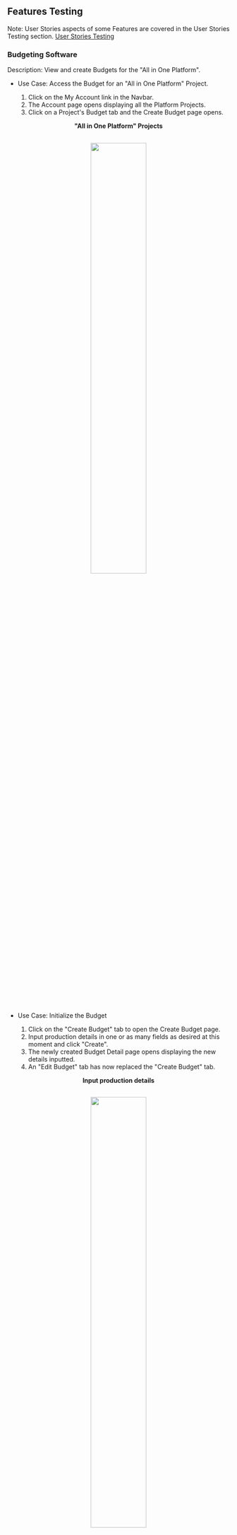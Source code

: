## Features Testing
Note: User Stories aspects of some Features are covered in the User Stories Testing section. [User Stories Testing](#User-stories-testing)

### Budgeting Software
Description: View and create Budgets for the "All in One Platform".<br>

- Use Case: Access the Budget for an "All in One Platform" Project.<br>

  1. Click on the My Account link in the Navbar.<br>
  2. The Account page opens displaying all the Platform Projects.<br>
  3. Click on a Project's Budget tab and the Create Budget page opens.<br>

<p align="center"> <strong>"All in One Platform" Projects</strong></p>
<h2 align="center">
<img src="documentation/readme-images/bud1find.png" width="50%">
</h2>

- Use Case: Initialize the Budget<br>

  1. Click on the "Create Budget" tab to open the Create Budget page.<br>
  2. Input production details in one or as many fields as desired at this moment and click "Create".<br>
  3. The newly created Budget Detail page opens displaying the new details inputted. 
  3. An "Edit Budget" tab has now replaced the "Create Budget" tab.

<p align="center"> <strong>Input production details</strong></p>
<h2 align="center">
<img src="documentation/readme-images/bud3create1.png" width="50%">
</h2>

<p align="center"> <strong>Newly Created Budget Detail page</strong></p>
<h2 align="center">
<img src="documentation/readme-images/bud4create2.png" width="50%">
</h2>

- Use Case: Input Budget values by Section<br>

  1. Click the "Edit Button" to open the Edit Budget page.<br>
  2. Below the Production Details section the Above the line, Below the Line Labour, Below the Line Costs, Post Production and Other titles display with their current totals each containing the titles of their respective sections also with their current totals displaying.<br>
  3. More Totals including the "Grand Total" display below.<br>
  4. Click on a section title, "Visual Effects" and its form opens below.<br>

<p align="center"> <strong>Budget Sections and Totals</strong></p>
<h2 align="center">
<img src="documentation/readme-images/bud5edit1.png" width="50%">
</h2>

<p align="center"> <strong>Visual Effects Form opens after clicking its Section Title</strong></p>
<h2 align="center">
<img src="documentation/readme-images/bud6edit2.png" width="50%">
</h2>

- Use Case: Add/Edit values to an "Above the Line" section<br>

  1. Add/Edit input values to the Edit page "Pre-Production & Development" section.<br>
  2. The Edit page Totals change with each input.<br>

<p align="center"> <strong>The "Pre-Production & Development" Section with Inputs and Total</strong></p>
<h2 align="center">
<img src="documentation/readme-images/bud7above1.png" width="50%">
</h2>

<p align="center"> <strong>The Edit page Sections Titles and the Totals Showing the Changes</strong></p>
<h2 align="center">
<img src="documentation/readme-images/bud8above2.png" width="50%">
</h2>

- Use Case: Add/Edit values to a "Below the Line Labour" section<br>

  1. Add/Edit input values to the Edit page "Electrical Labour" section.<br>
  2. Each crew member's Prep, Shoot and Wrap total is calculated from the number of crew in the role and the number of Weeks and the Rate.
  2. The Edit page Totals change with each input.<br> 

<p align="center"> <strong>The "Electrical Labour" Section with Inputs and Total - top half</strong></p>
<h2 align="center">
<img src="documentation/readme-images/bud9belowlab1.png" width="50%">
</h2>

<p align="center"> <strong>The "Electrical Labour" Section with Inputs and Total - bottom half</strong></p>
<h2 align="center">
<img src="documentation/readme-images/bud10belowlab2.png" width="50%">
</h2>

<p align="center"> <strong>The Edit page Sections Titles and the Totals Showing the Changes</strong></p>
<h2 align="center">
<img src="documentation/readme-images/bud11belowlab3.png" width="50%">
</h2>

- Use Case: Add/Edit values to an ""Below the Line Costs" section<br>

  1. Add/Edit input values to the Edit page "Pre-Production & Development" section.<br>
  2. The Edit page Totals change with each input.<br>

<p align="center"> <strong>The "Construction Material" Section with Inputs and Total</strong></p>
<h2 align="center">
<img src="documentation/readme-images/bud12belowcos1.png" width="50%">
</h2>

<p align="center"> <strong>The Edit page Sections Titles and the Totals Showing the Changes</strong></p>
<h2 align="center">
<img src="documentation/readme-images/bud13belowcos2.png" width="50%">
</h2>

- Use Case: Add/Edit values to a "Post Production" section<br>

  1. Add/Edit input values to the Edit page "Editing" section.<br>
  2. The Edit page Totals change with each input.<br>

<p align="center"> <strong>The "Editing" Section with Inputs and Total</strong></p>
<h2 align="center">
<img src="documentation/readme-images/bud14post1.png" width="50%">
</h2>

<p align="center"> <strong>The Edit page Sections Titles and the Totals Showing the Changes</strong></p>
<h2 align="center">
<img src="documentation/readme-images/bud15post2.png" width="50%">
</h2>

- Use Case: Add/Edit values to an "Other" section<br>

  1. Add/Edit input values to the Edit page "Publicity" section.<br>
  2. The Edit page Totals change with each input.<br>

<p align="center"> <strong>The "Publicity" Section with Inputs and Total</strong></p>
<h2 align="center">
<img src="documentation/readme-images/bud16oth1.png" width="50%">
</h2>

<p align="center"> <strong>The Edit page Sections Titles and the Totals Showing the Changes</strong></p>
<h2 align="center">
<img src="documentation/readme-images/bud17oth2.png" width="50%">
</h2>

- Use Case: Add/Edit values to the "Contingincy" and "Bond" inputs<br>

  1. Add/Edit input values to the Edit page "Contingincy" and "Bond" inputs.<br>
  2. The Edit page "Grand Total" changes with each input.<br>

<p align="center"> <strong>The Contingincy and Bond inputs and Grand Total showing the changes</strong></p>
<h2 align="center">
<img src="documentation/readme-images/bud18oth3.png" width="50%">
</h2>

- Use Case: Create the Budget Detail page with all the values inputted and calculated on the edit page<br>

  1. Submit the Edit page with all the newly added changes.<br>
  2. The Budget Detail page displays all above imputs showing correctly.<br>

<p align="center"> <strong>The "Details" and "Totals" match the Edit page ones which were submitted</strong></p>
<h2 align="center">
<img src="documentation/readme-images/bud19detntot.png" width="50%">
</h2>

<p align="center"> <strong>The "Pre-Production & Development" values match the Edit pages ones which were submitted</strong></p>
<h2 align="center">
<img src="documentation/readme-images/bud20prepro.png" width="50%">
</h2>

<p align="center"> <strong>The "Electrical Labour" values match the Edit page ones which were submitted</strong></p>
<h2 align="center">
<img src="documentation/readme-images/bud21eleclab.png" width="50%">
</h2>

<p align="center"> <strong>The "Construction Material" values match the Edit page ones which were submitted</strong></p>
<h2 align="center">
<img src="documentation/readme-images/bud22conmat.png" width="50%">
</h2>

<p align="center"> <strong>The "Editing" values match the Edit page ones which were submitted</strong></p>
<h2 align="center">
<img src="documentation/readme-images/bud23edit.png" width="50%">
</h2>

<p align="center"> <strong>The "Publicity" values match the Edit page ones which were submitted</strong></p>
<h2 align="center">
<img src="documentation/readme-images/bud24pub.png" width="50%">
</h2>

<p align="center"> <strong>The "Contingincy" and "Bond" inputs and the Totals match the Edit page ones which were submitted</strong></p>
<h2 align="center">
<img src="documentation/readme-images/bud25con.png" width="50%">
</h2>

- Use Case: Create the Budget Cover Page displaying the values inputted on the Edit page<br>

  1. Submit the Edit page with all the newly added changes including the production title "Test budget".<br>
  2. Click the "Budget Cover Page" tab.
  2. The "Budget Cover Page" opens displaying all above imputs correctly including the production title "Test budget".<br>

<p align="center"> <strong>Budget Cover Page</strong></p>
<h2 align="center">
<img src="documentation/readme-images/budcover.png" width="50%">
</h2>

- Use Case: Create the Budget Top page with all the values calculated on the Edit page<br>

  1. Submit the Edit page with all the newly added changes.<br>
  2. Click the "Budget Top Sheet" tab.
  2. The "Budget Top Sheet" displays all above values showing correctly.<br>

<p align="center"> <strong>Budget Top Sheet</strong></p>
<h2 align="center">
<img src="documentation/readme-images/budtop1.png" width="50%">
</h2>
<h2 align="center">
<img src="documentation/readme-images/budtop2.png" width="50%">
</h2>
<h2 align="center">
<img src="documentation/readme-images/budtop3.png" width="50%">
</h2>

- Use Case: Use the "Globals" feature to give the Crew's production work's "Weeks Length" a universal value for their "Prep", "Shoot" and "Wrap" inputs<br>

  1. On the Edit page click on the "Globals" tab.<br>
  2. The "Globals" form opens.<br>
  3. Input the values "2.2" in the "Prep" input, "7.6" in the "Shoot" input and "3.4" in the "Wrap" input. One, two or all three may be set. <br>
  4. Click set.<br>
  5. The Globals are added to the correct Edit page inputs.<br>

<p align="center"> <strong>Input and Set the "Prep", "Shoot" and "Wrap" Globals </strong></p>
<h2 align="center">
<img src="documentation/readme-images/bud25globset.png" width="50%">
</h2>

<p align="center"> <strong>The Globals added to the empty inputs in the Camera Labour section</strong></p>
<h2 align="center">
<img src="documentation/readme-images/bud27glob3.png" width="50%">
</h2>

<p align="center"> <strong>The Glodals updated the pre-existing values in the Electrical Labour section and the totals re-calculated instantly</strong></p>
<h2 align="center">
<img src="documentation/readme-images/bud28globel2.png" width="50%">
</h2>

<p align="center"> <strong>The Edit page updated totals after setting the Globals</strong></p>
<h2 align="center">
<img src="documentation/readme-images/bud29globetot.png" width="50%">
</h2>

<p align="center"> <strong>The Budget Detail page's updated totals after setting the Globals and submiting the Edit page</strong></p>
<h2 align="center">
<img src="documentation/readme-images/bud30totp.png" width="50%">
</h2>

- Use Case: Download or Print the finished Budget<br>

  1. Click on the "Download" icon on the Budget page and the Budget is downloaded.<br>
  1. Click on the "Print" icon on the Budget page and the Budget is printed out.<br>

<p align="center"> <strong>xxx</strong></p>
<h2 align="center">
<img src="documentation/readme-images/bud7above1.png" width="90%">
</h2>

### Login/Register/Logout Pages
Description: Django Rest Frameworks is used for the backend and has built in register and login functionality which is used when a User registers, logs in or logs out.<br>

- Use Case: Register an account<br>

  1. Click on any of the Sign Up/Register links on the Home page or the one in the Navbar.<br>
  2. The Register page opens.<br>
  3. Enter a Username, Email, Password but enter a different Password for the confirm password field and submit.<br>
  4. An error message displays saying the passwords don't match.<br>
  3. Enter an Email, Password but enter a Username that is already taken and submit.<br>
  4. An error message displays saying the Usename already exists.<br>
  3. Enter a Username, Email, Password but enter an Email that is already taken and submit.<br>
  4. An error message displays saying the Email already exists.<br>
  5. Enter a Username, Email, Password and correct Confirm Password and submit.<br>
  4. The Sign In page opens and on entering the Username and Password the Home page opens, (see image for Sign In page below) <br>

<p align="center"> <strong>Sign Up Page</strong></p>
<h2 align="center">
<img src="documentation/readme-images/signup.png" width="50%">
</h2>

<p align="center"> <strong>Password Error message</strong></p>
<h2 align="center">
<img src="documentation/readme-images/signuperr.png" width="50%">
</h2>

<p align="center"> <strong>Username Error message</strong></p>
<h2 align="center">
<img src="documentation/readme-images/signupusererr.png" width="50%">
</h2>
<p align="center"> <strong>Email Error message</strong></p>
<h2 align="center">
<img src="documentation/readme-images/signupemailerr.png" width="50%">
</h2>

<p align="center"> <strong>Log In Page</strong></p>
<h2 align="center">
<img src="documentation/readme-images/signup3.png" width="50%">
</h2>

- Use Case: Log In<br>

  1. Click on the Sign In link on the Home page or the one in the Navbar.<br>
  2. The Sign In page opens.<br>
  3. Enter a Username and Password and submit.<br>
  4. The Home page opens.<br>

<p align="center"> <strong>Sign In Page</strong></p>
<h2 align="center">
<img src="documentation/readme-images/Signin1.png" width="50%">
</h2>

- Use Case: Log Out<br>

  1. Click on the Sign Out tab in the Navbar.<br>
  2. The User is signed ot and the Sign In page opens.<br>

### Edit Profile/Change Username/Change Password/Forgot Password

- Use Case: Edit User profile. <br>

  1. Click on the My Account link and the Account page opens.<br>
  2. Click the 3 Dots and a menu appears. Select Edit profile.<br>
  3. Enter the new info and an image and submit.<br>
  4. The new info and image display.<br>

<p align="center"> <strong>New Info</strong></p>
<h2 align="center">
<img src="documentation/readme-images/profileed1.png" width="50%">
</h2>

<p align="center"> <strong>New Info Displays</strong></p>
<h2 align="center">
<img src="documentation/readme-images/profileed2.png" width="50%">
</h2>

- Use Case: Change Username. <br>

  1. Click on the My Account link and the Account page opens.<br>
  2. Click the 3 Dots and a menu appears. Select Change Username.<br>
  3. Enter the new Username and submit.<br>
  4. The new Username display correctly and on logging out and signing in with that Username the User is taken to the Home page. The old username no longer is valid.<br>
  5. This has no effect on the Username for Projects.

<p align="center"> <strong>New Username</strong></p>
<h2 align="center">
<img src="documentation/readme-images/profileeditusername.png" width="50%">
</h2>

<p align="center"> <strong>New Username Displays</strong></p>
<h2 align="center">
<img src="documentation/readme-images/profileeditusername2.png" width="50%">
</h2>

<p align="center"> <strong>On Logging In</strong></p>
<h2 align="center">
<img src="documentation/readme-images/changeuser3.png" width="50%">
</h2>

- Use Case: Change Password. <br>

  1. Click on the My Account link and the Account page opens.<br>
  2. Click the 3 Dots and a menu appears. Select Change Password.<br>
  3. The Change Password form opens. Enter the new Password and submit.<br>
  4. On logging out and signing in with that Password the user is taken to the Home page. The old Password no longer is valid.<br>
  5. This has no effect on the Passwords for Projects which still use their own one.

<p align="center"> <strong>New Password</strong></p>
<h2 align="center">
<img src="documentation/readme-images/changepass1.png" width="50%">
</h2>

<p align="center"> <strong>Password is Updated</strong></p>
<h2 align="center">
<img src="documentation/readme-images/changepass2.png" width="50%">
</h2>

<p align="center"> <strong>Old Password no Longer Valid</strong></p>
<h2 align="center">
<img src="documentation/readme-images/changepass3.png" width="50%">
</h2>

<p align="center"> <strong>New Password has no Effect on the Project's Passwords</strong></p>
<h2 align="center">
<img src="documentation/readme-images/changepass4.png" width="50%">
</h2>

- Use Case: Forgot Password. <br>

  1. Click the "Forgot Password" link on the Sign In and the Forgot Password page opens.<br>
  2. Enter the correct email for the account and submit.<br>
  3. A message appears on top saying that a Reset password Link has been sent to the email address.<br>
  4. On clicking on the link the Reset password page opens.<br>
  5. Enter the new password but enter a different one for the confirm password field and submit.<br>
  6. An error message displays saying the passwords don't match.<br>
  7. Enter the new password and the same one for the confirm password field and submit.<br>
  8. A message displays saying that the password is successfully reset.<br>
  9. On using it to log in the user is logged in successfully and taken to the Home page.<br>
  10. This has no effect on the Passwords for Projects which still use their own one.

<p align="center"> <strong>Forgot Password</strong></p>
<h2 align="center">
<img src="documentation/readme-images/forgotpass1.png" width="50%">
</h2>

<p align="center"> <strong>Reset Message</strong></p>
<h2 align="center">
<img src="documentation/readme-images/forgotpass2.png" width="50%">
</h2>

<p align="center"> <strong>The Email</strong></p>
<h2 align="center">
<img src="documentation/readme-images/forgotpass3.png" width="50%">
</h2>

<p align="center"> <strong>Error message for Mismatched Passwords</strong></p>
<h2 align="center">
<img src="documentation/readme-images/forgotpass4.png" width="50%">
</h2>

<p align="center"> <strong>Password Succcessfully Reset</strong></p>
<h2 align="center">
<img src="documentation/readme-images/forgotpass5.png" width="50%">
</h2>

<p align="center"> <strong>Logged In Successfully Using the New Password</strong></p>
<h2 align="center">
<img src="documentation/readme-images/forgotpass6.png" width="50%">
</h2>

### Security
Description: Django Rest Frameworks is used for the backend and has its own security checks dealing with Permissions and Authorisations. The site also uses a number of security measures to prevent unauthorised users from accessing pages they do not have permission to, mainly other user's account pages. <br>

- Use Case: Access an Account without valid Authorisation and not being registered for a different Account.<br>

  1. Enter an Account URL in the browser without valid Authorisation and click enter, e.g. "...../acccounts/43".<br>
  2. The screen goes blank apart from a Spiiner.<br>

<p align="center"> <strong>No Access</strong></p>
<h2 align="center">
<img src="documentation/readme-images/secacc1.png" width="50%">
</h2>

- Use Case: Access an Account without valid Authorisation despite being registered for a different Account.<br>

  1. Enter an Account URL without valid Authorisation in the browser and click enter.<br>
  2. The screen goes blank apart from a Spinner. <br>

[Back to README](/README.md)

### The Home Page
Description: This page primarily aims to give the User information about the app and its products and is divided in three sections. First the landing page image which has links to the different information pages and a register link. Secondly a bullet point section giving an overview of the app. The last section has a brief summary of the Creative, Production and Budgeting features and when clicked on takes the user to that feature's information page.<br>

- Use Case: Find information about the app. <br>

  1. Enter the site and land on the Home page.<br>
  2. View information about the app and its products.<br>

<p align="center"> <strong>xxx</strong></p>
<h2 align="center">
<img src="documentation/readme-images/home6.png" width="50%">
</h2>

### The Creative, Production and Budgeting Features Explanatory Pages
Description: When a feature link is clicked on in the Navbar, the Home page image or the Home page section the page for that feature opens. It gives a brief concise overview of that feature along with image from the actual software.<br>

- Use Case: Find information about the Schedule feature. <br>

  1. Click a Schedule link on the Home page.<br>
  2. The Schedule information page opens.<br>

<p align="center"> <strong>Schedule Information Page</strong></p>
<h2 align="center">
<img src="documentation/readme-images/homesched.png" width="50%">
</h2>

[Back to README](/README.md)

### The Subscription Page

#### Platform Plans

- Use Case: View and Purchase Platform Subscriptions. <br>

  1. Click on the Subscription Plans link and the Subscriptions page opens displaying all the plans.<br>
  2. Click on a Platform Plan and the Stripe page opens.<br>
  3. Enter you Details but don't tick the Terms and Conditions box and submit.<br>
  4. A Message appears telling you to tick the bow.<br>
  5. Tick the box and submit.<br>
  6. You are taken back to the Subscriptions page and now your plan is active and all lower plans are Unavailable and all higher plans have an Upgrade option.<br>
  7. An email is sent to you advising you of your plan.<br>

<p align="center"> <strong>Subscriptions page</strong></p>
<h2 align="center">
<img src="documentation/readme-images/subscrip1.png" width="50%">
</h2>

<p align="center"> <strong>The Stripe Page Filled In</strong></p>
<h2 align="center">
<img src="documentation/readme-images/stripe.png" width="50%">
</h2>

<p align="center"> <strong>The tick the Terms and Conditions Box Message</strong></p>
<h2 align="center">
<img src="documentation/readme-images/terms.png" width="50%">
</h2>

<h1>Errors - Upgrade and unavailable need fix replace this image</h1>

<p align="center"> <strong>The Active Plan</strong></p>
<h2 align="center">
<img src="documentation/readme-images/subactive.png" width="50%">
</h2>

<p align="center"> <strong>The Email</strong></p>
<h2 align="center">
<img src="documentation/readme-images/subemail.png" width="50%">
</h2>

- Use Case: Upgrade a Platform product. <br>

  1. Click on the Subscription Plans link and the Subscription page opens with your current plan, e.g. Gold++.<br>
  2. Click on a higher Budget Plan you want to upgrade to, e.g. Platinum, and the Stripe page opens.<br>
  3. Enter you Details and submit.<br>
  4. You are taken back to the Subscriptions page and now your new plan, Platinum, is active not you old one, and all lower plans are Unavailable and all higher plans would have have an Upgrade option if they were any.<br>
  5. An email is sent to you advising you of your new plan.<br>
  6. On the My Account Budget page the message displaying the correct number of remaing Projects and the total for that plan displays correctly, e.g. 39 Projects remaining out of 40. <br>

<h1>Errors - email wording error - need fix replace this image</h1>

<p align="center"> <strong>Upgrade Email</strong></p>
<h2 align="center">
<img src="documentation/readme-images/subbudemail.png" width="50%">
</h2>

<h1>Errors - After Upgrading a project plan the old plan all the lower plans should be unavailable - need fix replace this image</h1>

<p align="center"> <strong>New Active Platform Plan</strong></p>
<h2 align="center">
<img src="documentation/readme-images/home6.png" width="50%">
</h2>

<h1>Errors - After Upgrading a project plan the remaining is not calculating correctly - need fix replace this image</h1>

<p align="center"> <strong>The Correct New Number of remaning Projects</strong></p>
<h2 align="center">
<img src="documentation/readme-images/home.png" width="50%">
</h2>

- Use Case: Cancel a Platform Product. <br>

  1. Click on the Subscription Plans link and the Subscription page opens with your current plan, e.g. Platninum.<br>
  2. Click on the Cancel button and a message displays asking you to confirm delete.<br>
  3. Click Yes.<br>
  4. You are taken back to the Subscriptions page and now your new plan has a message saying that your subscription is canceled but you can use the service till the end ot the current payment cycle.<br>
  3. Once the payment cycle ends the Subscription plan along with all other plans revert back to "Buy" and the Projects no longer display in the My Account page.<br>

<p align="center"> <strong>Confirm Delete</strong></p>
<h2 align="center">
<img src="documentation/readme-images/subconcanbud.png" width="50%">
</h2>

<h1>Errors - After Canceling a budget plan the old plan should be canceled and  unavailable - need fix replace this image</h1>

<p align="center"> <strong>Cancelled with Use Message</strong></p>
<h2 align="center">
<img src="documentation/readme-images/subbudcancel.png" width="50%">
</h2>

<p align="center"> <strong>Subscriptions Revert to Buy</strong></p>
<h2 align="center">
<img src="documentation/readme-images/subrev.png" width="50%">
</h2>

#### Separate Budgeting Software Plans

- Use Case: Purchase separate "Budgeting Software" products. <br>

  1. Click on the Subscription Plans link and the Subscription page opens.<br>
  2. Click on a Budget Plan and the Stripe page opens.<br>
  3. Enter you Details but don't tick the Terms and Conditions box and submit.<br>
  4. A Message appears telling you to tick the box.<br>
  5. Tick the box and submit.<br>
  6. You are taken back to the Subscriptions page and now your plan is active and all lower plans are Unavailable and all higher plans have an Upgrade option<br>
  7. An email is sent to you advising you of your plan.<br>
  8. On the My Account Budget page the message displaying the correct number of remaing Budgets and the total for that plan displays correctly, e.g. 29 Budgets remaining out of 30. <br>

<p align="center"> <strong>Stripe</strong></p>
<h2 align="center">
<img src="documentation/readme-images/subbudstripe.png" width="50%">
</h2>

<p align="center"> <strong>Active Budget Plan</strong></p>
<h2 align="center">
<img src="documentation/readme-images/subbudget1.png" width="50%">
</h2>

- Use Case: Upgrade a separate "Budgeting Software" product. <br>

  1. Click on the Subscription Plans link and the Subscription page opens with your current plan, e.g. Platinum.<br>
  2. Click on a higher Budget Plan you want to upgrade to, e.g. D2, and the Stripe page opens.<br>
  3. Enter your Details and submit.<br>
  4. You are taken back to the Subscriptions page and now your new plan, D2, is active not you old one,and all lower plans are Unavailable and all higher plans would have have an Upgrade option if they were any.<br>
  5. An email is sent to you advising you of your new plan.<br>
  6. On the My Account Budget page the message displaying the correct number of remaing Budgets and the total for that plan displays correctly, e.g. 39 Budgets remaining out of 40. <br>

<h1>Errors - email wording error - need fix replace this image payment nor cancel</h1>

<p align="center"> <strong>Upgrade Email</strong></p>
<h2 align="center">
<img src="documentation/readme-images/subbudemail.png" width="50%">
</h2>

<h1>Errors - After Upgrading a budget plan the old plan should be canceled and  unavailable - need fix replace this image</h1>

<p align="center"> <strong>New Active Budget Plan</strong></p>
<h2 align="center">
<img src="documentation/readme-images/home6.png" width="50%">
</h2>

- Use Case: Cancel a separate "Budgeting Software" product. <br>

  1. Click on the Subscription Plans link and the Subscription page opens with your current plan, e.g. Platinum.<br>
  2. Click on the Cancel button and a message displays asking you to confirm delete.<br>
  3. Click Yes.<br>
  4. You are taken back to the Subscriptions page and now your new plan has a message saying that your subscription is canceled but you can use the service till the end ot the current payment cycle.<br>

<p align="center"> <strong>Confirm Delete</strong></p>
<h2 align="center">
<img src="documentation/readme-images/subconcanbud.png" width="50%">
</h2>

<h1>Errors - After Canceling a budget plan the old plan should be canceled and  unavailable - need fix replace this image</h1>

<p align="center"> <strong>Confirm Delete</strong></p>
<h2 align="center">
<img src="documentation/readme-images/subbudcancel.png" width="50%">
</h2>

### The Account Page
Description: When My Account is clicked on in the Navbar the user's Account page opens. It displays all the user's Projects and a link to the user's Budgets. <br>
Note: If a plan is cancelled and the user purchases a new plan all their old Projects will display and be usable but they are not included in the total remaining.

#### Platform Projects

- Use Case: View "Platform" Projects. <br>

  1. On purchasing a Subscription click on the My account link and the My Account page opens.<br>
  2. The User's "Platform" Projects display along with a link to the seperate "Budgeting Software".<br>

- Use Case: Create a Project. <br>

  1. Click on the My Account link and the Account page opens.<br>
  2. If the Subscription has been newly bought no Projects will display, except as in the case mentioned above and the number of remaing Projects and total available displays, e.g. "10 projects remaining out of 10". <br>
  3. Click the "Create Project" button and the Create New Project form opens.<br>
  4. Enter a title, e.g."The First" and select a Project Type, Film, TV or Video, e.g. "Film" and submit.<br>
  5. A success message displays and the new project displays below.<br>
  6. Close the Create Project form and the number of remaing Projects and total available displays and the new project displays below where all future Projects will also.<br>
  7. An email is sent to the User with the Project's URL and their Username and Password to access it.<br>

<p align="center"> <strong>New Account Page</strong></p>
<h2 align="center">
<img src="documentation/readme-images/account1.png" width="50%">
</h2>

<p align="center"> <strong>Create Project</strong></p>
<h2 align="center">
<img src="documentation/readme-images/accpro1.png" width="50%">
</h2>

<p align="center"> <strong>Susscess Message</strong></p>
<h2 align="center">
<img src="documentation/readme-images/accpromes.png" width="50%">
</h2>

<p align="center"> <strong>Account Projects Page with the New Project</strong></p>
<h2 align="center">
<img src="documentation/readme-images/accpromes.png" width="50%">
</h2>

<p align="center"> <strong>Email</strong></p>
<h2 align="center">
<img src="documentation/readme-images/accproemail.png" width="50%">
</h2>

- Use Case: Use the URL, Username and Password to Login the Project and a Second Project. <br>

  1. Click the URL in the email or on the Account page and use the Username and Password to Log In and a Film type project "The First" opens.
  2. Create another Project, e.g. type is "TV" and name is "Second".<br>
  3. A success message displays, the Project displays and an email is sent telling the User to use their "Current Password.<br>
  4. Click the URL in the email or on the Account page and use the Username and "current" Password to Log In and a TV type project "Second" opens.<br>

<p align="center"> <strong>Use the Password from the email to Log In to "The First"</strong></p>
<h2 align="center">
<img src="documentation/readme-images/accfirst1.png" width="50%">
</h2>

<p align="center"> <strong>Logged in Successfully to "The First" with the email's Password</strong></p>
<h2 align="center">
<img src="documentation/readme-images/accprolog.png" width="50%">
</h2>

<p align="center"> <strong>Create "Second"</strong></p>
<h2 align="center">
<img src="documentation/readme-images/accprosec.png" width="50%">
</h2>

<p align="center"> <strong>"Second" Created</strong></p>
<h2 align="center">
<img src="documentation/readme-images/accprosec2.png" width="50%">
</h2>

<p align="center"> <strong>"Second" email saying Use Current Password</strong></p>
<h2 align="center">
<img src="documentation/readme-images/accprosec2.png" width="50%">
</h2>

<p align="center"> <strong>Use the "Current" Password from the email to Log In to "Second"</strong></p>
<h2 align="center">
<img src="documentation/readme-images/accseclog1.png" width="50%">
</h2>

<p align="center"> <strong>Logged in Successfully to "Second" Using the Original Password used for "The First"</strong></p>
<h2 align="center">
<img src="documentation/readme-images/accseclog2.png" width="50%">
</h2>

- Use Case: Change the Password in any Project and successfully Login that Project and all other Projects. <br>


  1. Click the URL in the email or on the Account page and use the Username and Password to Log In and a Film type project "The First" opens.
  2. On the My Profile page Change the Password and a success message displays.<br>
  3. Log out the back in again successfully using the new Password.<br>
  4. Attenpt to lofin to a different project with the old Password It is unsuccessful.<br>
  5. Login to a different Project, e.g. "Second" using the new Password.<br>
  4. Login is successful<br>

<p align="center"> <strong>Success message from Password Change for "The First"</strong></p>
<h2 align="center">
<img src="documentation/readme-images/accchangpass1.png" width="50%">
</h2>

<p align="center"> <strong>Login Successfully to "The First" with the New Password</strong></p>
<h2 align="center">
<img src="documentation/readme-images/accchanpass2.png" width="50%">
</h2>

<p align="center"> <strong>Use the New Password to Login to "Second"</strong></p>
<h2 align="center">
<img src="documentation/readme-images/accchangepass3.png" width="50%">
</h2>

<p align="center"> <strong>Login Successfully to "Second" with the New Password</strong></p>
<h2 align="center">
<img src="documentation/readme-images/accchangpass4.png" width="50%">
</h2>

- Use Case: Use the Budget software for a Project.<br>

  1. Click the Budget tab on a project to be taken to that Project's Create Budget page.<br>
  2. Input some Project Details info and submit.
  3. A success message displays and the Budget opens on the Budget Detail page.<br>

<p align="center"> <strong>Success Message</strong></p>
<h2 align="center">
<img src="documentation/readme-images/accprobud1.png" width="50%">
</h2>

<h1>fix budget error</h1>

<p align="center"> <strong>Budget Page</strong></p>
<h2 align="center">
<img src="documentation/readme-images/xxx.png" width="50%">
</h2>

- Use Case: Edit a Project Title. <br>

  1. On the Account page click on a Project's 3 Dots and select the Edit Icon.<br>
  2. Make the change, e.g. change "The First" to "The First One" and submit.<br>
  3. The Project is now called "The First One".<br>

<p align="center"> <strong>Make Changes</strong></p>
<h2 align="center">
<img src="documentation/readme-images/accproedit1.png" width="50%">
</h2>

<p align="center"> <strong>The New Title</strong></p>
<h2 align="center">
<img src="documentation/readme-images/accproedit2.png" width="50%">
</h2>

- Use Case: Delete a Project. <br>

  1. On the Account page click on a Project's 3 Dots and select the Delete Icon.<br>
  2. A pop apperas asking to Confirm Delete.<br>
  3. Click Confirm and the Project is deleted and the Remaing total adjusts accordingly.<br>
  4. The URL for the Budget for that Project is no longer valid and takes the User to the Home page.

<p align="center"> <strong>Confirm Delete</strong></p>
<h2 align="center">
<img src="documentation/readme-images/accprodel1.png" width="50%">
</h2>

<p align="center"> <strong>Project deleted</strong></p>
<h2 align="center">
<img src="documentation/readme-images/accprodel2.png" width="50%">
</h2>

#### Separate "Budgeting Software" Products

- Use Case: Create Budgets on the separate "Budgeting Software" Plans. <br>

  1. Click on the Budget tab on the My Account page and the Budget page opens.<br>
  2. It correctly displays the number of remaining Budgets out of the total available on the plan so when first opened on a new Gold++ subscription it says "30 Budgets Remaining out of 30".<br>
  3. Click on the Create Budget link and the Create budget page opens with a form for the details of the Project the Budget is for.<br>
  4. Input any amount of Project details on this form and submit.<br>
  5. A success message displays and the Budget page opens with the newly created budget in it and the correct total remaing e.g. "29 remaining out of 30".<br>

<p align="center"> <strong>Succcess Message</strong></p>
<h2 align="center">
<img src="documentation/readme-images/accbud2.png" width="50%">
</h2>

<p align="center"> <strong>Budget Page with the New Budget and Correct Remaining Total</strong></p>
<h2 align="center">
<img src="documentation/readme-images/accbud3.png" width="50%">
</h2>

- Use Case: Use the separate "Budgeting Software". <br>

The Budgeting Software is testing coverage here.
[Budgeting Software Testing](#Budgeting-software)

- Use Case: Share the Budget so other Users can work on it.<br>

  1. Click on the Share Budget tab and the Share Budget form opens. E.g. for the "First Subscription Budget" <br>
  2. Enter the name and email of the New User who it is to be shared with and submit.<br>
  3. A success message displays.<br>
  4. The New User gets an email with the Budget URL.<br>
  5. On clicking the Budget URL the "First Subscription Budget" opens for the New User.<br>
  6. The New User can use the software. They enter a value and the totals change correctly.<br.> 
  E.g. Before: Research = 0 and Grand Total = 4110.  <br>
  After: Research = 1190 and Grand Total = 5300<br>
  7. The New User submits and the Budget Detail page reflects the changes correctly, E.g. Grand Total = 5300.<br>

<p align="center"> <strong>Details Entered</strong></p>
<h2 align="center">
<img src="documentation/readme-images/accbudshare1.png" width="50%">
</h2>

<p align="center"> <strong>Success Message</strong></p>
<h2 align="center">
<img src="documentation/readme-images/accbudshare2.png" width="50%">
</h2>

<p align="center"> <strong>Email</strong></p>
<h2 align="center">
<img src="documentation/readme-images/accbudshare3.png" width="50%">
</h2>

<p align="center"> <strong>Budget Opens for New user</strong></p>
<h2 align="center">
<img src="documentation/readme-images/accbudshare4.png" width="50%">
</h2>

<p align="center"> <strong>Edit Page Budget Values Before</strong></p>
<h2 align="center">
<img src="documentation/readme-images/accbudshare5.png" width="50%">
</h2>

<p align="center"> <strong>Edit Page Budget Values After</strong></p>
<h2 align="center">
<img src="documentation/readme-images/accbudshare6.png" width="50%">
</h2>

<p align="center"> <strong>Budget After submitting</strong></p>
<h2 align="center">
<img src="documentation/readme-images/accbudshare7.png" width="50%">
</h2>

- Use Case: View all User who the Budget has been shared with. <br>

  1. On the Budget click on the Shared budget Info tab.<br>
  2. The share Budget page opens with the info of the User who the Budget was shared with, e.g. John Strong.<br>

<p align="center"> <strong>Share Budget</strong></p>
<h2 align="center">
<img src="documentation/readme-images/accbudshareview.png" width="50%">
</h2>

- Use Case: Delete a Budget. <br>

  1. On the Budget page click on a Budget's 3 Dots and select the Delete Icon.<br>
  2. A pop appears asking to Confirm Delete.<br>
  3. Click Confirm and the Budget is deleted and the Remaing total adjusts accordingly.<br>
  4. The URL for the Budget gets a Page not Found message.

<p align="center"> <strong>Confirm Delete</strong></p>
<h2 align="center">
<img src="documentation/readme-images/accbuddel1.png" width="50%">
</h2>

<p align="center"> <strong>Budget Deleted</strong></p>
<h2 align="center">
<img src="documentation/readme-images/accbuddel2.png" width="50%">
</h2>

<p align="center"> <strong>No Budget Found message</strong></p>
<h2 align="center">
<img src="documentation/readme-images/accbuddel3.png" width="50%">
</h2>

### Transactions

- Use Case: View All Transactions. <br>

  1. Click on the Transactions link and the Transactions page opens.<br>
  2. The payment for the Gold++ subscription that started after the end of the free trial is displaying.<br>

<p align="center"> <strong>Transactions</strong></p>
<h2 align="center">
<img src="documentation/readme-images/acctran.png" width="50%">
</h2>

### The Chat page
Description: This allows users to add and view Chats. It also has a link to the Profiles page which contains all existing users and the ability for the user to follow them. In doing so the user will create their feed of posts from their followed users. It is intended to build a community for the users of the app where they can share their thoughts and experiences and promote themselves and in return the actual software itself.<br>
First time and returning users who are trying to find out about the software and deciding whether or not to purchase a product can browse all the Chat messages from users who are already using the software, along with their comments, in the Chat feature. This will give the user a real unfiltered idea about the actual realtime use of the app. <br>

- Use Case: View Chats. <br>

  1. Click on the Chat link in the Navbar and the Chat page opens.<br>
  2. View the Chat messages.

<p align="center"> <strong>xxx</strong></p>
<h2 align="center">
<img src="documentation/readme-images/home6.png" width="50%">
</h2>

- Use Case: Add a Chat. <br>

  1. Click on the Chat link in the Navbar and the Chat page opens.<br>
  2. Click on the "Add Chat" tab and the Add Chat form opens.<br>
  3. Fill in the form and submit. <br>

<p align="center"> <strong>xxx</strong></p>
<h2 align="center">
<img src="documentation/readme-images/home6.png" width="50%">
</h2>

- Use Case: Add a Comment. <br>

  1. Click on the Chat link in the Navbar and the Chat page opens.<br>
  2. Click on a Chat message and it opens.<br>
  3. Fill in the comment form and submit. <br>
  4. The Comment is displayed on the page. <br>

<p align="center"> <strong>xxx</strong></p>
<h2 align="center">
<img src="documentation/readme-images/home6.png" width="50%">
</h2>

- Use Case: View Profiles. <br>

  1. Click on the Chat link in the Navbar and the Chat page opens.<br>
  2. Click on a Profiles tab and the Profiles page opens.<br>
  3. All the Profiles display. <br>
  4. Click on one to view its details and Chats.

<p align="center"> <strong>xxx</strong></p>
<h2 align="center">
<img src="documentation/readme-images/home6.png" width="50%">
</h2>

- Use Case: Follow a Profile. <br>

  1. Click on the Chat link in the Navbar and the Chat page opens.<br>
  2. Click on a Profiles tab and the Profiles page opens.<br>
  3. All the Profiles display. <br>
  4. Click the  "Follow" or "Unfollow" tab to follow or unfollow a profile.<br>

<p align="center"> <strong>xxx</strong></p>
<h2 align="center">
<img src="documentation/readme-images/home6.png" width="50%">
</h2>

### Stripe ????????????????????
Description: <br>

- Use Case:  <br>

  1. Cmm<br>
  2. mmm<br>
  3. mmm

  Stripe is used for the payment system. On selecting a product the User will be brought to the Stripe payment page.
  <br>For the "All in One Platform" this feature will take the User's details and after a Free trial period will take a monthly payment if the User does not cancel. For the separate "Budgeting Software" it will take the whole sum after a Free Trial period if the User does not cancel. It also allows the user to cancel at any time.

<p align="center"> <strong>xxx</strong></p>
<h2 align="center">
<img src="documentation/readme-images/home6.png" width="50%">
</h2>

<!-- ### Testing Stripe Card and Details Input Errors

If incorrect details or there are required boxes not filled in an error message will display.

<p align="center"><strong>Missing Details</strong></p>

<h2 align="center">
<img src="documentation/readme-images/home6.png" width="25%">
</h2>

<p align="center"><strong>Incorrect Card Number</strong></p>

<h2 align="center">
<img src="documentation/readme-images/card-inco.png" width="90%">
</h2>

### Testing Stripe Two-step authentication

The testing method for Two-step authentication was used and it proved successfully.<br>
The card number for this is 4000 0000 0000 3220.

<p align="center"><strong>First Fail was Selected then Complete</strong></p>

<h2 align="center">
<img src="documentation/readme-images/home6.png" width="90%">
</h2>

<p align="center"><strong>Fail Result</strong></p>

<h2 align="center">
<img src="documentation/readme-images/home6.png" width="90%">
</h2>

<p align="center"><strong>Complete Result</strong></p>

<h2 align="center">
<img src="documentation/readme-images/home6.png" width="90%">
</h2> -->

### Responsive Design
Description: The site is responsive to all screen sizes and the images respond in proportion. br>

- Use Case: xxx <br>

  1. xxx<br>

<p align="center"> <strong>Large Screen</strong></p>
<h2 align="center">
<img src="documentation/readme-images/home6.png" width="90%">
</h2>

<p align="center"> <strong>Small Screen 320px</strong></p>
<h2 align="center">
<img src="documentation/readme-images/home6.png" width="90%">
</h2>

## User Stories Testing
Note: Functional aspects of some User Stories are covered in the Features Testing section. [Features](#features-testing)

### First Time User Goals

1. #### As a First Time User, I want to learn what the site has to offer and how to navigate the site quickly.

    - The Landing/Home page is split into three sections. The first informs the user as to the nature of the site and what it offers, an "All in One" Film, TV and Video Production Software platform and "Budgeting Software" as a individual product.<br>
    It then lists the software's features under the Creative and the Production side headings. These can be clicked on to take the user quickly to the information page for that feature.<br>
    The second section gives a brief easy to understand overview of what the software does and what it can be used for.<br>
    At the top of every page the Navbar displays all options for the user so they can select their desired destination quickly.<br>

<p align="center"><strong>Landing Page and Navbar</strong></p>   
<h2 align="center">
<img src="documentation/readme-images/home6.png" width="50%">
</h2>

2. #### As a First Time User, I want to view information on the different features of the software.

    - The third section of the home page gives a brief summary of the above mentioned features and when again clicked on, as with the links in the image, take the user to that feature's information page. These pages give a clear easy to understand explanation of the feature with actual images of the software. Links to these pages can again be found in the Navbar.

<p align="center"><strong>Feature's Information Page</strong></p>   
<h2 align="center">
<img src="documentation/readme-images/home6.png" width="50%">
</h2>

3. #### As a First Time User, I want to register an account easily.

    - The user will be given the option to Register immediately by a link at the bottom of the landing page image and in the Navbar. On clicking they will be taken to the Register Page and only have to enter a username and password to sign up. See Features Testing for more.<br>

[Back to README](/README.md)

### Returning User Goals

1. #### As a Returning User, I want to easily login and logout.

    - The user can login and logout easily from the My Account nav link. 
    The site also includes a feature that keeps a user signed in for 24 hours so they don't have to go to the trouble of signing in if they are using it regularly. See Features Testing for more.

2. #### As a Returning User, I want to view or update my profile.

    - On clicking on the My Profile tab in the My Account Navbar the User is taken to their Profile Page where they can view and update their Profile details.

<p align="center"><strong>xxxxxxx</strong></p>
<h2 align="center">
<img src="documentation/readme-images/home6.png" width="50%">
</h2>

3. #### As a Returning User, I want to see what people are saying about the app and know if it is professional and trustworthy.

    - The user can view reviews and testimonials from registered users on the Testimonials page, which is easily accessible from a link in the Navbar. Positive, short and concise lines from these will also be added to the landing page to immediately make an impact on the user.<br>
    The user can also browse all the Chat messages from users who are already using the software, along with their comments, in the Chat feature. This will give the user a real unfiltered idea about the actual real-time use of the app. 

<p align="center"><strong>xxxxxx</strong></p>
<h2 align="center">
<img src="documentation/readme-images/home6.png" width="50%">
</h2>

4. #### As a Returning User, I want purchase products easily.

    - Once the user has Registered whenever they login their My Account link will display in the Navbar. On going to their Account page the user will immediately see the "Create Project" and "Create Budget" features with a brief summary of each product above it. <br> It also contains a concise explanation of what happens when a product is created and how the user should proceed.
    <br>The Create Project is for the "All in One Platform" and the user can choose which version, the Film, TV or Video/Short production software, best suits their project using the summary above to guide them. The Create Budget is for the Budgeting software. Both the Projects and Budgets will have a discounted student version and the Projects have a one month free trial both of which are designed to create more sales.<br>
    Once the user selects a product they will be taken to the Stripe page to complete the transaction. And once the sale goes through the user will receive an email confirming the purchase and containing the project details. These detail include the Project URL and the user's username and password.<br>
    Lastly the project or Budget will now display on the user's account page with its URL. See Features Testing for more.

<p align="center"><strong>xxxxxx</strong></p>
<h2 align="center">
<img src="documentation/readme-images/home6.png" width="50%">
</h2>

[Back to README](/README.md)

### Frequent User Goals

1. #### As a Frequent User, I want to view my purchased products and projects.

    - The user can easily view their purchased products and projects in their Account page, the link for which is clearly displayed in the Navbar. See Features Testing for more.

2. #### As a Frequent User, I want to easily reset my password if I forget it.

    - The user can easily reset their password by clicking the Forgot Password link which is clearly displayed on the Sign In page.

<p align="center"><strong>xxxxxxx</strong></p>
<h2 align="center">
<img src="documentation/readme-images/home6.png" width="50%">
</h2>

3. #### As a Frequent User, I want to view my order history and payment details.

    - The user can easily view their order history and payment details by click on the link for this in their account page.

<p align="center"><strong>xxxxxxx</strong></p>
<h2 align="center">
<img src="documentation/readme-images/home6.png" width="50%">
</h2>

4. #### As a Frequent User, I want to post messages and comments on the Chat page.

     - See Features Testing.

5. #### As a Frequent User, I want to easily change my password and username.

- The user can easily change their password and username by clicking on the link on their Profile page.

<p align="center"><strong>xxxxxxx</strong></p>
<h2 align="center">
<img src="documentation/readme-images/home6.png" width="50%">
</h2>

6. #### As a Frequent User, I want to use the Budgeting Software.

    - A complete breakdown of the usage and testing of this is in the Features section.

[Back to README](/README.md)

### Owner/Admin User Goals

1. #### As the Owner/Admin User I want to edit product prices and details.

    - This is easily achieved through the site's development editor and re-deployment.

<p align="center"><strong>xxxxxxx</strong></p>
<h2 align="center">
<img src="documentation/readme-images/home6.png" width="50%">
</h2> 

2. #### As the Owner/Admin User I want to add testimonials and reviews to the Testimonial page.

    - This is easily achieved through the site's development editor and re-deployment.

<p align="center"><strong>xxxxxxx</strong></p>
<h2 align="center">
<img src="documentation/readme-images/home6.png" width="50%">
</h2> 

3. #### As the Owner/Admin User I want add new testimonial lines and other marketing and sales items to the landing page.

    - This is easily achieved through the site's development editor and re-deployment.

<p align="center"><strong>xxxxxxx</strong></p>
<h2 align="center">
<img src="documentation/readme-images/home6.png" width="50%">
</h2> 

4. #### As the Owner/Admin User I want to post messages or respond to messages in the Chat feature.

    - The Owner/Admin User can easily post messages or respond to messages with new posts or comments in the Chat feature, their posts being clearly distinguishable through styling.

<p align="center"><strong>xxxxxxx</strong></p>
<h2 align="center">
<img src="documentation/readme-images/home6.png" width="50%">
</h2> 

5. #### As the Owner/Admin User I want control over material posted on the site for legal and other purposes.

    - The Owner/Admin User can delete posts and comments in the Chat feature. They can also delete Users.

<p align="center"><strong>xxxxxxx</strong></p>
<h2 align="center">
<img src="documentation/readme-images/home6.png" width="50%">
</h2> 

[Back to README](/README.md)

## Lighthouse

Lighthouse was used to test every page on desktop and mobile screens.<br>
To view all Lighthouse testing go to the Testing page. Issues were resolved if necessary.

 [Back to README](/README.md)